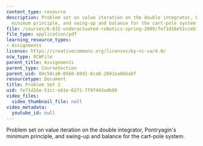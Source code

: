 ```yaml
---
content_type: resource
description: Problem set on value iteration on the double integrator, Pontryagin's
  minimum principle, and swing-up and balance for the cart-pole system.
file: /courses/6-832-underactuated-robotics-spring-2009/fe71d16e51cceb1e62f17f97493adb89_MIT6_832s09_pset02.pdf
file_type: application/pdf
learning_resource_types:
- Assignments
license: https://creativecommons.org/licenses/by-nc-sa/4.0/
ocw_type: OCWFile
parent_title: Assignments
parent_type: CourseSection
parent_uid: 04c58ca0-0560-b9d1-6ca6-2691ea66babf
resourcetype: Document
title: Problem Set 2
uid: fe71d16e-51cc-eb1e-62f1-7f97493adb89
video_files:
  video_thumbnail_file: null
video_metadata:
  youtube_id: null
---
```

Problem set on value iteration on the double integrator, Pontryagin's minimum principle, and swing-up and balance for the cart-pole system.